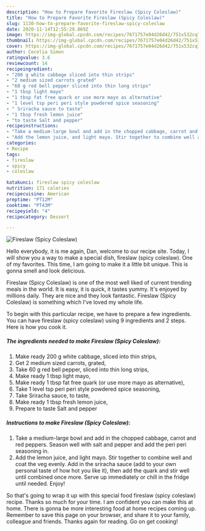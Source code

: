 ```yaml
---
description: "How to Prepare Favorite Fireslaw (Spicy Coleslaw)"
title: "How to Prepare Favorite Fireslaw (Spicy Coleslaw)"
slug: 1130-how-to-prepare-favorite-fireslaw-spicy-coleslaw
date: 2020-11-14T12:55:29.869Z
image: https://img-global.cpcdn.com/recipes/7671757e04d26d42/751x532cq70/fireslaw-spicy-coleslaw-recipe-main-photo.jpg
thumbnail: https://img-global.cpcdn.com/recipes/7671757e04d26d42/751x532cq70/fireslaw-spicy-coleslaw-recipe-main-photo.jpg
cover: https://img-global.cpcdn.com/recipes/7671757e04d26d42/751x532cq70/fireslaw-spicy-coleslaw-recipe-main-photo.jpg
author: Cecelia Simon
ratingvalue: 3.6
reviewcount: 14
recipeingredient:
- "200 g white cabbage sliced into thin strips"
- "2 medium sized carrots grated"
- "60 g red bell pepper sliced into thin long strips"
- "1 tbsp light mayo"
- "1 tbsp fat free quark or use more mayo as alternative"
- "1 level tsp peri peri style powdered spice seasoning"
- " Sriracha sauce to taste"
- "1 tbsp fresh lemon juice"
- "to taste Salt and pepper"
recipeinstructions:
- "Take a medium-large bowl and add in the chopped cabbage, carrot and red peppers. Season well with salt and pepper and add the peri peri seasoning in."
- "Add the lemon juice, and light mayo. Stir together to combine well and coat the veg evenly. Add in the sriracha sauce (add to your own personal taste of how hot you like it), then add the quark and stir well until combined once more. Serve up immediately or chill in the fridge until needed. Enjoy!"
categories:
- Recipe
tags:
- fireslaw
- spicy
- coleslaw

katakunci: fireslaw spicy coleslaw 
nutrition: 171 calories
recipecuisine: American
preptime: "PT12M"
cooktime: "PT43M"
recipeyield: "4"
recipecategory: Dessert

---
```



![Fireslaw (Spicy Coleslaw)](https://img-global.cpcdn.com/recipes/7671757e04d26d42/751x532cq70/fireslaw-spicy-coleslaw-recipe-main-photo.jpg)

Hello everybody, it is me again, Dan, welcome to our recipe site. Today, I will show you a way to make a special dish, fireslaw (spicy coleslaw). One of my favorites. This time, I am going to make it a little bit unique. This is gonna smell and look delicious.



Fireslaw (Spicy Coleslaw) is one of the most well liked of current trending meals in the world. It is easy, it is quick, it tastes yummy. It's enjoyed by millions daily. They are nice and they look fantastic. Fireslaw (Spicy Coleslaw) is something which I've loved my whole life.


To begin with this particular recipe, we have to prepare a few ingredients. You can have fireslaw (spicy coleslaw) using 9 ingredients and 2 steps. Here is how you cook it.

<!--inarticleads1-->

##### The ingredients needed to make Fireslaw (Spicy Coleslaw):

1. Make ready 200 g white cabbage, sliced into thin strips,
1. Get 2 medium sized carrots, grated,
1. Take 60 g red bell pepper, sliced into thin long strips,
1. Make ready 1 tbsp light mayo,
1. Make ready 1 tbsp fat free quark (or use more mayo as alternative),
1. Take 1 level tsp peri peri style powdered spice seasoning,
1. Take  Sriracha sauce, to taste,
1. Make ready 1 tbsp fresh lemon juice,
1. Prepare to taste Salt and pepper




<!--inarticleads2-->

##### Instructions to make Fireslaw (Spicy Coleslaw):

1. Take a medium-large bowl and add in the chopped cabbage, carrot and red peppers. Season well with salt and pepper and add the peri peri seasoning in.
1. Add the lemon juice, and light mayo. Stir together to combine well and coat the veg evenly. Add in the sriracha sauce (add to your own personal taste of how hot you like it), then add the quark and stir well until combined once more. Serve up immediately or chill in the fridge until needed. Enjoy!




So that's going to wrap it up with this special food fireslaw (spicy coleslaw) recipe. Thanks so much for your time. I am confident you can make this at home. There is gonna be more interesting food at home recipes coming up. Remember to save this page on your browser, and share it to your family, colleague and friends. Thanks again for reading. Go on get cooking!
